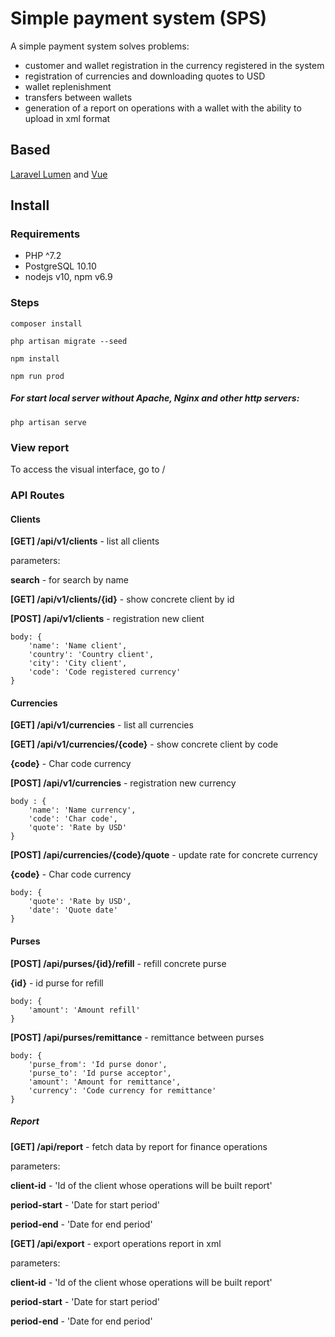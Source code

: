 # Simple payment system (SPS)

A simple payment system solves problems:
- customer and wallet registration in the currency registered in the system
- registration of currencies and downloading quotes to USD
- wallet replenishment
- transfers between wallets
- generation of a report on operations with a wallet with the ability to upload in xml format

## Based 
 [Laravel Lumen](https://lumen.laravel.com/) and 
 [Vue](https://vuejs.org/)

## Install

### Requirements
- PHP ^7.2
- PostgreSQL 10.10
- nodejs v10, npm v6.9

### Steps
```
composer install
```
```
php artisan migrate --seed
```
```
npm install
```
```
npm run prod
```

##### For start local server without Apache, Nginx and other http servers:
````
php artisan serve
````
### View report
To access the visual interface, go to /

### API Routes
#### Clients 
**[GET] /api/v1/clients** - list all clients

parameters: 

   **search** - for search by name
    
**[GET] /api/v1/clients/{id}** - show concrete client by id

**[POST] /api/v1/clients** - registration new client

    body: {
        'name': 'Name client',
        'country': 'Country client',
        'city': 'City client',
        'code': 'Code registered currency'
    }
    
    
#### Currencies
**[GET] /api/v1/currencies** - list all currencies

**[GET] /api/v1/currencies/{code}** - show concrete client by code
    
   **{code}** - Char code currency

**[POST] /api/v1/currencies** - registration new currency
    
    body : {
    	'name': 'Name currency',
    	'code': 'Char code',
    	'quote': 'Rate by USD'
    }
    
**[POST] /api/currencies/{code}/quote** - update rate for concrete currency
    
   **{code}** - Char code currency
    
    body: {
        'quote': 'Rate by USD',
        'date': 'Quote date'
    }
    
    
#### Purses
**[POST] /api/purses/{id}/refill** - refill concrete purse
   
   **{id}** - id purse for refill
    
    body: {
        'amount': 'Amount refill'
    }
    
**[POST] /api/purses/remittance** - remittance between purses
    
    body: {
        'purse_from': 'Id purse donor',
        'purse_to': 'Id purse acceptor',
        'amount': 'Amount for remittance',
        'currency': 'Code currency for remittance'
    }    
    
    
##### Report
**[GET] /api/report** - fetch data by report for finance operations

parameters:

   **client-id** - 'Id of the client whose operations will be built report'
   
   **period-start** - 'Date for start period'
   
   **period-end** - 'Date for end period'
   
**[GET] /api/export** - export operations report in xml
   
parameters:
   
   **client-id** - 'Id of the client whose operations will be built report'
      
   **period-start** - 'Date for start period'
      
   **period-end** - 'Date for end period'

